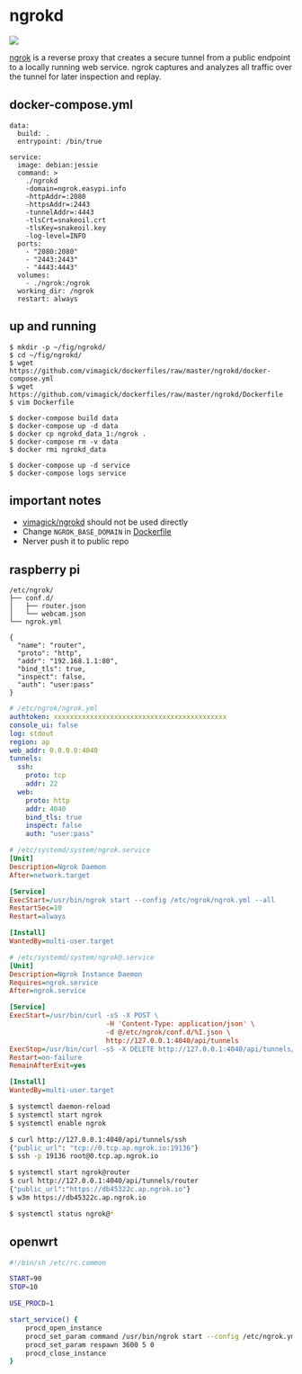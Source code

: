 ngrokd
======

![](https://badge.imagelayers.io/vimagick/ngrokd:latest.svg)

[ngrok][1] is a reverse proxy that creates a secure tunnel from a public endpoint to
a locally running web service. ngrok captures and analyzes all traffic over the
tunnel for later inspection and replay.

## docker-compose.yml

```
data:
  build: .
  entrypoint: /bin/true

service:
  image: debian:jessie
  command: >
    ./ngrokd
    -domain=ngrok.easypi.info
    -httpAddr=:2080
    -httpsAddr=:2443
    -tunnelAddr=:4443
    -tlsCrt=snakeoil.crt
    -tlsKey=snakeoil.key
    -log-level=INFO
  ports:
    - "2080:2080"
    - "2443:2443"
    - "4443:4443"
  volumes:
    - ./ngrok:/ngrok
  working_dir: /ngrok
  restart: always
```

## up and running

```
$ mkdir -p ~/fig/ngrokd/
$ cd ~/fig/ngrokd/
$ wget https://github.com/vimagick/dockerfiles/raw/master/ngrokd/docker-compose.yml
$ wget https://github.com/vimagick/dockerfiles/raw/master/ngrokd/Dockerfile
$ vim Dockerfile

$ docker-compose build data
$ docker-compose up -d data
$ docker cp ngrokd_data_1:/ngrok .
$ docker-compose rm -v data
$ docker rmi ngrokd_data

$ docker-compose up -d service
$ docker-compose logs service
```

## important notes

- [vimagick/ngrokd][2] should not be used directly
- Change `NGROK_BASE_DOMAIN` in [Dockerfile][3]
- Nerver push it to public repo

## raspberry pi

```
/etc/ngrok/
├── conf.d/
│   ├── router.json
│   └── webcam.json
└── ngrok.yml
```

```
{
  "name": "router",
  "proto": "http",
  "addr": "192.168.1.1:80",
  "bind_tls": true,
  "inspect": false,
  "auth": "user:pass"
}
```

```yaml
# /etc/ngrok/ngrok.yml
authtoken: xxxxxxxxxxxxxxxxxxxxxxxxxxxxxxxxxxxxxxxxxxx
console_ui: false
log: stdout
region: ap
web_addr: 0.0.0.0:4040
tunnels:
  ssh:
    proto: tcp
    addr: 22
  web:
    proto: http
    addr: 4040
    bind_tls: true
    inspect: false
    auth: "user:pass"
```

```ini
# /etc/systemd/system/ngrok.service
[Unit]
Description=Ngrok Daemon
After=network.target

[Service]
ExecStart=/usr/bin/ngrok start --config /etc/ngrok/ngrok.yml --all
RestartSec=10
Restart=always

[Install]
WantedBy=multi-user.target
```

```ini
# /etc/systemd/system/ngrok@.service
[Unit]
Description=Ngrok Instance Daemon
Requires=ngrok.service
After=ngrok.service

[Service]
ExecStart=/usr/bin/curl -sS -X POST \
                        -H 'Content-Type: application/json' \
                        -d @/etc/ngrok/conf.d/%I.json \
                        http://127.0.0.1:4040/api/tunnels
ExecStop=/usr/bin/curl -sS -X DELETE http://127.0.0.1:4040/api/tunnels/%I
Restart=on-failure
RemainAfterExit=yes

[Install]
WantedBy=multi-user.target
```

```bash
$ systemctl daemon-reload
$ systemctl start ngrok
$ systemctl enable ngrok

$ curl http://127.0.0.1:4040/api/tunnels/ssh
{"public_url": "tcp://0.tcp.ap.ngrok.io:19136"}
$ ssh -p 19136 root@0.tcp.ap.ngrok.io

$ systemctl start ngrok@router
$ curl http://127.0.0.1:4040/api/tunnels/router
{"public_url":"https://db45322c.ap.ngrok.io"}
$ w3m https://db45322c.ap.ngrok.io

$ systemctl status ngrok@*
```

## openwrt

```bash
#!/bin/sh /etc/rc.common

START=90
STOP=10

USE_PROCD=1

start_service() {
    procd_open_instance
    procd_set_param command /usr/bin/ngrok start --config /etc/ngrok.yml --all
    procd_set_param respawn 3600 5 0
    procd_close_instance
}
```

[1]: https://github.com/inconshreveable/ngrok
[2]: https://hub.docker.com/r/vimagick/ngrokd/
[3]: https://github.com/vimagick/dockerfiles/raw/master/ngrokd/Dockerfile#L9
